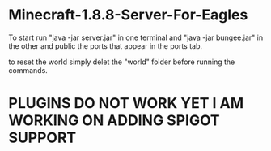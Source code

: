 # Minecraft-1.8.8-Server-For-Eagles
To start run "java -jar server.jar" in one terminal and "java -jar bungee.jar" in the other and public the ports that appear in the ports tab.

to reset the world simply delet the "world" folder before running the commands. 

# PLUGINS DO NOT WORK YET I AM WORKING ON ADDING SPIGOT SUPPORT
